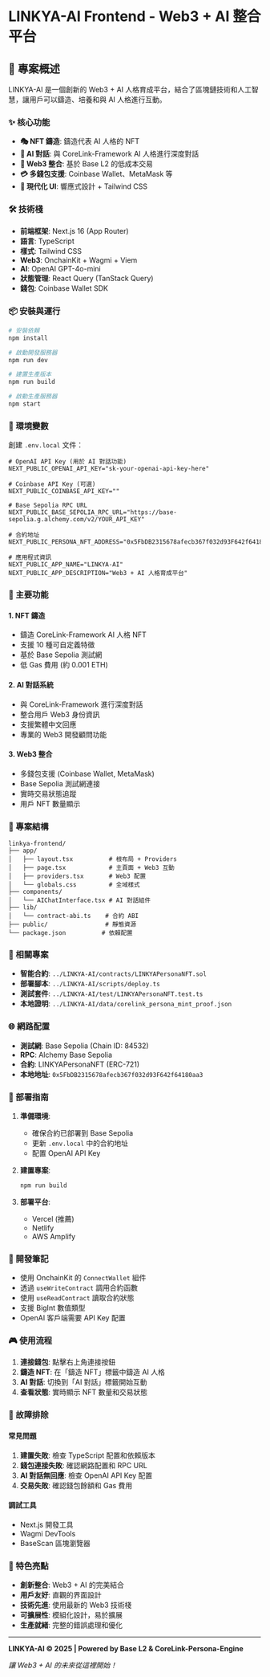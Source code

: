 # LINKYA-AI Frontend - Web3 + AI 整合平台

## 🚀 專案概述

LINKYA-AI 是一個創新的 Web3 + AI 人格育成平台，結合了區塊鏈技術和人工智慧，讓用戶可以鑄造、培養和與 AI 人格進行互動。

### ✨ 核心功能

- **🎭 NFT 鑄造**: 鑄造代表 AI 人格的 NFT
- **🧠 AI 對話**: 與 CoreLink-Framework AI 人格進行深度對話
- **🔗 Web3 整合**: 基於 Base L2 的低成本交易
- **💳 多錢包支援**: Coinbase Wallet、MetaMask 等
- **🎨 現代化 UI**: 響應式設計 + Tailwind CSS

### 🛠️ 技術棧

- **前端框架**: Next.js 16 (App Router)
- **語言**: TypeScript
- **樣式**: Tailwind CSS
- **Web3**: OnchainKit + Wagmi + Viem
- **AI**: OpenAI GPT-4o-mini
- **狀態管理**: React Query (TanStack Query)
- **錢包**: Coinbase Wallet SDK

### 📦 安裝與運行

```bash
# 安裝依賴
npm install

# 啟動開發服務器
npm run dev

# 建置生產版本
npm run build

# 啟動生產服務器
npm start
```

### 🔧 環境變數

創建 `.env.local` 文件：

```env
# OpenAI API Key (用於 AI 對話功能)
NEXT_PUBLIC_OPENAI_API_KEY="sk-your-openai-api-key-here"

# Coinbase API Key (可選)
NEXT_PUBLIC_COINBASE_API_KEY=""

# Base Sepolia RPC URL
NEXT_PUBLIC_BASE_SEPOLIA_RPC_URL="https://base-sepolia.g.alchemy.com/v2/YOUR_API_KEY"

# 合約地址
NEXT_PUBLIC_PERSONA_NFT_ADDRESS="0x5FbDB2315678afecb367f032d93F642f64180aa3"

# 應用程式資訊
NEXT_PUBLIC_APP_NAME="LINKYA-AI"
NEXT_PUBLIC_APP_DESCRIPTION="Web3 + AI 人格育成平台"
```

### 🎯 主要功能

#### 1. NFT 鑄造
- 鑄造 CoreLink-Framework AI 人格 NFT
- 支援 10 種可自定義特徵
- 基於 Base Sepolia 測試網
- 低 Gas 費用 (約 0.001 ETH)

#### 2. AI 對話系統
- 與 CoreLink-Framework 進行深度對話
- 整合用戶 Web3 身份資訊
- 支援繁體中文回應
- 專業的 Web3 開發顧問功能

#### 3. Web3 整合
- 多錢包支援 (Coinbase Wallet, MetaMask)
- Base Sepolia 測試網連接
- 實時交易狀態追蹤
- 用戶 NFT 數量顯示

### 📁 專案結構

```
linkya-frontend/
├── app/
│   ├── layout.tsx          # 根布局 + Providers
│   ├── page.tsx            # 主頁面 + Web3 互動
│   ├── providers.tsx       # Web3 配置
│   └── globals.css         # 全域樣式
├── components/
│   └── AIChatInterface.tsx # AI 對話組件
├── lib/
│   └── contract-abi.ts    # 合約 ABI
├── public/                # 靜態資源
└── package.json          # 依賴配置
```

### 🔗 相關專案

- **智能合約**: `../LINKYA-AI/contracts/LINKYAPersonaNFT.sol`
- **部署腳本**: `../LINKYA-AI/scripts/deploy.ts`
- **測試套件**: `../LINKYA-AI/test/LINKYAPersonaNFT.test.ts`
- **本地證明**: `../LINKYA-AI/data/corelink_persona_mint_proof.json`

### 🌐 網路配置

- **測試網**: Base Sepolia (Chain ID: 84532)
- **RPC**: Alchemy Base Sepolia
- **合約**: LINKYAPersonaNFT (ERC-721)
- **本地地址**: `0x5FbDB2315678afecb367f032d93F642f64180aa3`

### 🚀 部署指南

1. **準備環境**:
   - 確保合約已部署到 Base Sepolia
   - 更新 `.env.local` 中的合約地址
   - 配置 OpenAI API Key

2. **建置專案**:
   ```bash
   npm run build
   ```

3. **部署平台**:
   - Vercel (推薦)
   - Netlify
   - AWS Amplify

### 📝 開發筆記

- 使用 OnchainKit 的 `ConnectWallet` 組件
- 透過 `useWriteContract` 調用合約函數
- 使用 `useReadContract` 讀取合約狀態
- 支援 BigInt 數值類型
- OpenAI 客戶端需要 API Key 配置

### 🎮 使用流程

1. **連接錢包**: 點擊右上角連接按鈕
2. **鑄造 NFT**: 在「鑄造 NFT」標籤中鑄造 AI 人格
3. **AI 對話**: 切換到「AI 對話」標籤開始互動
4. **查看狀態**: 實時顯示 NFT 數量和交易狀態

### 🔧 故障排除

#### 常見問題

1. **建置失敗**: 檢查 TypeScript 配置和依賴版本
2. **錢包連接失敗**: 確認網路配置和 RPC URL
3. **AI 對話無回應**: 檢查 OpenAI API Key 配置
4. **交易失敗**: 確認錢包餘額和 Gas 費用

#### 調試工具

- Next.js 開發工具
- Wagmi DevTools
- BaseScan 區塊瀏覽器

### 🌟 特色亮點

- **創新整合**: Web3 + AI 的完美結合
- **用戶友好**: 直觀的界面設計
- **技術先進**: 使用最新的 Web3 技術棧
- **可擴展性**: 模組化設計，易於擴展
- **生產就緒**: 完整的錯誤處理和優化

---

**LINKYA-AI © 2025 | Powered by Base L2 & CoreLink-Persona-Engine**

*讓 Web3 + AI 的未來從這裡開始！*